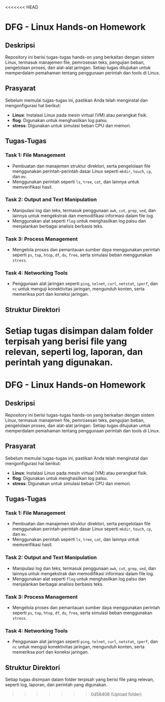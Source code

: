 <<<<<<< HEAD
# DFG - Linux Hands-on Homework

## Deskripsi

Repository ini berisi tugas-tugas hands-on yang berkaitan dengan sistem Linux, termasuk manajemen file, pemrosesan teks, pengujian beban, pengelolaan proses, dan alat-alat jaringan. Setiap tugas ditujukan untuk memperdalam pemahaman tentang penggunaan perintah dan tools di Linux.

## Prasyarat

Sebelum memulai tugas-tugas ini, pastikan Anda telah menginstal dan mengonfigurasi hal berikut:

- **Linux**: Instalasi Linux pada mesin virtual (VM) atau perangkat fisik.
- **flog**: Digunakan untuk menghasilkan log palsu.
- **stress**: Digunakan untuk simulasi beban CPU dan memori.

## Tugas-Tugas

### Task 1: File Management

- Pembuatan dan manajemen struktur direktori, serta pengelolaan file menggunakan perintah-perintah dasar Linux seperti `mkdir`, `touch`, `cp`, dan `mv`.
- Menggunakan perintah seperti `ls`, `tree`, `cat`, dan lainnya untuk memverifikasi hasil.

### Task 2: Output and Text Manipulation

- Manipulasi log dan teks, termasuk penggunaan `awk`, `cut`, `grep`, `sed`, dan lainnya untuk mengekstrak dan memodifikasi informasi dalam file log.
- Menggunakan alat seperti `flog` untuk menghasilkan log palsu dan menjalankan berbagai analisis berbasis teks.

### Task 3: Process Management

- Mengelola proses dan pemantauan sumber daya menggunakan perintah seperti `ps`, `top`, `htop`, `df`, `du`, `free`, serta simulasi beban menggunakan `stress`.

### Task 4: Networking Tools

- Penggunaan alat jaringan seperti `ping`, `telnet`, `curl`, `netstat`, `iperf`, dan `nc` untuk menguji konektivitas jaringan, mengunduh konten, serta memeriksa port dan koneksi jaringan.

## Struktur Direktori

Setiap tugas disimpan dalam folder terpisah yang berisi file yang relevan, seperti log, laporan, dan perintah yang digunakan.
=======
# DFG - Linux Hands-on Homework

## Deskripsi

Repository ini berisi tugas-tugas hands-on yang berkaitan dengan sistem Linux, termasuk manajemen file, pemrosesan teks, pengujian beban, pengelolaan proses, dan alat-alat jaringan. Setiap tugas ditujukan untuk memperdalam pemahaman tentang penggunaan perintah dan tools di Linux.

## Prasyarat

Sebelum memulai tugas-tugas ini, pastikan Anda telah menginstal dan mengonfigurasi hal berikut:

- **Linux**: Instalasi Linux pada mesin virtual (VM) atau perangkat fisik.
- **flog**: Digunakan untuk menghasilkan log palsu.
- **stress**: Digunakan untuk simulasi beban CPU dan memori.

## Tugas-Tugas

### Task 1: File Management

- Pembuatan dan manajemen struktur direktori, serta pengelolaan file menggunakan perintah-perintah dasar Linux seperti `mkdir`, `touch`, `cp`, dan `mv`.
- Menggunakan perintah seperti `ls`, `tree`, `cat`, dan lainnya untuk memverifikasi hasil.

### Task 2: Output and Text Manipulation

- Manipulasi log dan teks, termasuk penggunaan `awk`, `cut`, `grep`, `sed`, dan lainnya untuk mengekstrak dan memodifikasi informasi dalam file log.
- Menggunakan alat seperti `flog` untuk menghasilkan log palsu dan menjalankan berbagai analisis berbasis teks.

### Task 3: Process Management

- Mengelola proses dan pemantauan sumber daya menggunakan perintah seperti `ps`, `top`, `htop`, `df`, `du`, `free`, serta simulasi beban menggunakan `stress`.

### Task 4: Networking Tools

- Penggunaan alat jaringan seperti `ping`, `telnet`, `curl`, `netstat`, `iperf`, dan `nc` untuk menguji konektivitas jaringan, mengunduh konten, serta memeriksa port dan koneksi jaringan.

## Struktur Direktori

Setiap tugas disimpan dalam folder terpisah yang berisi file yang relevan, seperti log, laporan, dan perintah yang digunakan.
>>>>>>> 0d58408 (Upload folder)
